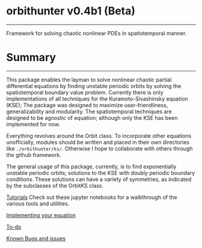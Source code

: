 # orbithunter v0.4b1 (Beta)
-------------------------
Framework for solving chaotic nonlinear PDEs in spatiotemporal manner.

# Summary
--------------
This package enables the layman to solve nonlinear chaotic partial differential equations
by finding unstable periodic orbits by solving the spatiotemporal boundary value problem.
Currently there is only implementations of all techniques for the Kuramoto-Sivashinsky equation (KSE);
The package was designed to maximize user-friendliness, generalizability and modularity. The
spatiotemporal techniques are designed to be agnostic of equation; although only the KSE has been implemented
for now. 


Everything revolves around the Orbit class. To incorporate other equations unofficially, modules should be written
and placed in their own directories like ```./orbithunter/ks/```. Otherwise I hope to collaborate with others through
the github framework.

The general usage of this package, currently, is to find exponentially unstable periodic orbits; 
solutions to the KSE with doubly periodic boundary conditions. These solutions can have a variety of
symmetries, as indicated by the subclasses of the OrbitKS class. 


[Tutorials](notebooks/)
Check out these jupyter notebooks for a walkthrough of the various tools and utilities. 

[Implementing your equation](./docs/subclassing_guide.md)

[To-do](./docs/agenda.md)

[Known Bugs and issues](./docs/issues.md)
